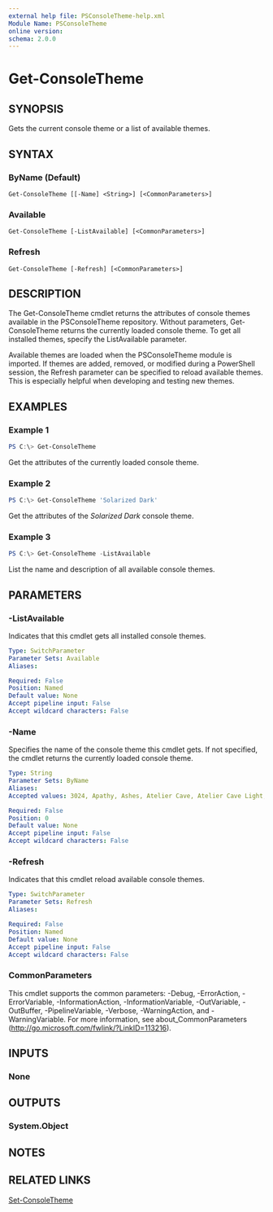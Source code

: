 ```yaml
---
external help file: PSConsoleTheme-help.xml
Module Name: PSConsoleTheme
online version:
schema: 2.0.0
---
```


# Get-ConsoleTheme

## SYNOPSIS
Gets the current console theme or a list of available themes.

## SYNTAX

### ByName (Default)
```
Get-ConsoleTheme [[-Name] <String>] [<CommonParameters>]
```

### Available
```
Get-ConsoleTheme [-ListAvailable] [<CommonParameters>]
```

### Refresh
```
Get-ConsoleTheme [-Refresh] [<CommonParameters>]
```

## DESCRIPTION
The Get-ConsoleTheme cmdlet returns the attributes of console themes available in the PSConsoleTheme repository. Without parameters, Get-ConsoleTheme returns the currently loaded console theme. To get all installed themes, specify the ListAvailable parameter.

Available themes are loaded when the PSConsoleTheme module is imported. If themes are added, removed, or modified during a PowerShell session, the Refresh parameter can be specified to reload available themes. This is especially helpful when developing and testing new themes.

## EXAMPLES

### Example 1
```powershell
PS C:\> Get-ConsoleTheme
```

Get the attributes of the currently loaded console theme.

### Example 2
```powershell
PS C:\> Get-ConsoleTheme 'Solarized Dark'
```

Get the attributes of the _Solarized Dark_ console theme.

### Example 3
```powershell
PS C:\> Get-ConsoleTheme -ListAvailable
```

List the name and description of all available console themes.

## PARAMETERS

### -ListAvailable
Indicates that this cmdlet gets all installed console themes.

```yaml
Type: SwitchParameter
Parameter Sets: Available
Aliases:

Required: False
Position: Named
Default value: None
Accept pipeline input: False
Accept wildcard characters: False
```

### -Name
Specifies the name of the console theme this cmdlet gets. If not specified, the cmdlet returns the currently loaded console theme.

```yaml
Type: String
Parameter Sets: ByName
Aliases:
Accepted values: 3024, Apathy, Ashes, Atelier Cave, Atelier Cave Light, Atelier Dune, Atelier Dune Light, Atelier Estuary, Atelier Estuary Light, Atelier Forest, Atelier Forest Light, Atelier Heath, Atelier Heath Light, Atelier Lakeside, Atelier Lakeside Light, Atelier Plateau, Atelier Plateau Light, Atelier Savanna, Atelier Savanna Light, Atelier Seaside, Atelier Seaside Light, Atelier Sulphurpool, Atelier Sulphurpool Light, Bespin, Brewer, Bright, Brush Trees, Brush Trees Dark, Chalk, Chester, Circus, Classic Dark, Classic Light, Codeschool, Cupcake, Cupertino, Darktooth, Default Dark, Default Light, Dracula, Eighties, Embers, Flat, Github, Google Dark, Google Light, Grayscale Dark, Grayscale Light, Green Screen, Gruvbox dark, hard, Gruvbox dark, medium, Gruvbox dark, pale, Gruvbox dark, soft, Gruvbox light, hard, Gruvbox light, medium, Gruvbox light, soft, Harmonic16 Dark, Harmonic16 Light, Hopscotch, Icy Dark, IR Black, Isotope, London Tube, Macintosh, Marrakesh, Materia, Material, Material Darker, Material Lighter, Material Palenight, Mellow Purple, Mexico Light, Mocha, Monokai, Nord, Ocean, OceanicNext, One Light, OneDark, Paraiso, PhD, Pico, Pop, Porple, Railscasts, Rebecca, Redmond, Seti UI, Shapeshifter, Solar Flare, Solarized Dark, Solarized Light, Spacemacs, Summerfruit Dark, Summerfruit Light, Tomorrow, Tomorrow Night, Twilight, Unikitty Dark, Unikitty Light, Woodland, XCode Dusk, Zenburn

Required: False
Position: 0
Default value: None
Accept pipeline input: False
Accept wildcard characters: False
```

### -Refresh
Indicates that this cmdlet reload available console themes.

```yaml
Type: SwitchParameter
Parameter Sets: Refresh
Aliases:

Required: False
Position: Named
Default value: None
Accept pipeline input: False
Accept wildcard characters: False
```

### CommonParameters
This cmdlet supports the common parameters: -Debug, -ErrorAction, -ErrorVariable, -InformationAction, -InformationVariable, -OutVariable, -OutBuffer, -PipelineVariable, -Verbose, -WarningAction, and -WarningVariable. For more information, see about_CommonParameters (http://go.microsoft.com/fwlink/?LinkID=113216).

## INPUTS

### None

## OUTPUTS

### System.Object

## NOTES

## RELATED LINKS

[Set-ConsoleTheme]()